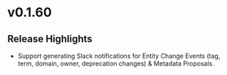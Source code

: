 # v0.1.60

## Release Highlights

* Support generating Slack notifications for Entity Change Events (tag, term, domain, owner, deprecation changes) & Metadata Proposals.&#x20;
